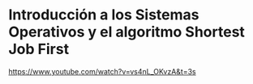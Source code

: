 # Introducción a los Sistemas Operativos y el algoritmo Shortest Job First


https://www.youtube.com/watch?v=vs4nL_OKvzA&t=3s

